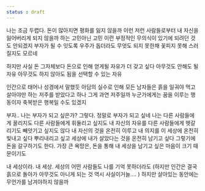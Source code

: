 ```yaml
---
status : draft
---
```


나는 조금 두렵다.
돈이 많아지면
평화를 잃지 않을까
이런 저런 사람들로부터 내 자신을 잃어버리게 되지 않을까 하는 고민아닌 고민
이런 부정적인 무의식이 있기에
되려던 것도 안되겠지
부자가 될 수 잇도록
우주가 돕더라도
무엇도 되지 못한채
꽃피지 못해 스러질지도 모르네

하지만
사실 돈 그자체보다
돈으로 인해 얻게될 자유가 더 갖고 싶다
아무것도 안해도 될 자유
아무것도 하지 않아도 됨을 선택할 수 있는 자유

인간으로 태어나
성경에서 말했듯
아담의 실수로 인해 모든 남자들은
흙을 일궈야 먹고 살아야만 하는 저주를 받았다고 하나
그게 과연 저주일까
누군가에게는 꿈을 이루는 행동이자
축복받은 행복일 수도 있겠지

부자..
나는 부자가 되고 싶은가?
그렇다.
정말로 부자가 되고 싶네
나는
다른 사람들에게 꿀리지도
다른 사람들에게 휘둘리고 싶지도
내 자신의 자유를 다른 사람들에게 헷갈리기도
빼앗기고 싶지도 않다
내 자신의 것을 온전히 이루고
내 의지를 이 세상에 온전히 빛내고 싶다
뿌리내리고 싶고
세상에 내가 살았다는 것을 온전히 남기고 싶다
그렇기에 돈을 갈구하기도 한다.
가장 큰 욕망은, 돈을 통해 내 세상을 남기고 싶은 마음이 크기 때문이기도

내 세상이라.
내 세상.
세상의 어떤 사람들도 나를 기억 못하더라도
(하지만 인간은 결국 흙으로 돌아가 아무것도 아니게 되는 것 역시 사실이거늘....
) 
하지만 살아있는 동안에는 무언가를 남겨야하지 않을까